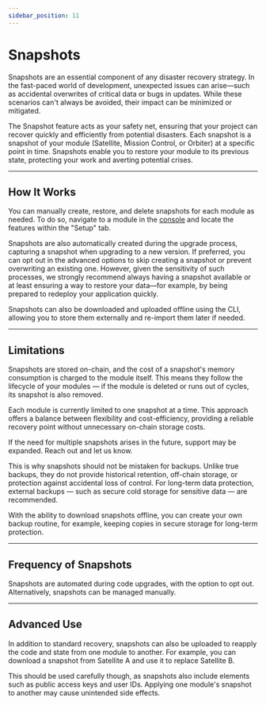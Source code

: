 ```yaml
---
sidebar_position: 11
---
```


# Snapshots

Snapshots are an essential component of any disaster recovery strategy. In the fast-paced world of development, unexpected issues can arise—such as accidental overwrites of critical data or bugs in updates. While these scenarios can't always be avoided, their impact can be minimized or mitigated.

The Snapshot feature acts as your safety net, ensuring that your project can recover quickly and efficiently from potential disasters. Each snapshot is a snapshot of your module (Satellite, Mission Control, or Orbiter) at a specific point in time. Snapshots enable you to restore your module to its previous state, protecting your work and averting potential crises.

---

## How It Works

You can manually create, restore, and delete snapshots for each module as needed. To do so, navigate to a module in the [console] and locate the features within the "Setup" tab.

Snapshots are also automatically created during the upgrade process, capturing a snapshot when upgrading to a new version. If preferred, you can opt out in the advanced options to skip creating a snapshot or prevent overwriting an existing one. However, given the sensitivity of such processes, we strongly recommend always having a snapshot available or at least ensuring a way to restore your data—for example, by being prepared to redeploy your application quickly.

Snapshots can also be downloaded and uploaded offline using the CLI, allowing you to store them externally and re-import them later if needed.

---

## Limitations

Snapshots are stored on-chain, and the cost of a snapshot's memory consumption is charged to the module itself. This means they follow the lifecycle of your modules — if the module is deleted or runs out of cycles, its snapshot is also removed.

Each module is currently limited to one snapshot at a time. This approach offers a balance between flexibility and cost-efficiency, providing a reliable recovery point without unnecessary on-chain storage costs.

If the need for multiple snapshots arises in the future, support may be expanded. Reach out and let us know.

This is why snapshots should not be mistaken for backups. Unlike true backups, they do not provide historical retention, off-chain storage, or protection against accidental loss of control. For long-term data protection, external backups — such as secure cold storage for sensitive data — are recommended.

With the ability to download snapshots offline, you can create your own backup routine, for example, keeping copies in secure storage for long-term protection.

---

## Frequency of Snapshots

Snapshots are automated during code upgrades, with the option to opt out. Alternatively, snapshots can be managed manually.

---

## Advanced Use

In addition to standard recovery, snapshots can also be uploaded to reapply the code and state from one module to another. For example, you can download a snapshot from Satellite A and use it to replace Satellite B.

This should be used carefully though, as snapshots also include elements such as public access keys and user IDs. Applying one module's snapshot to another may cause unintended side effects.

[console]: ../terminology.md#console
